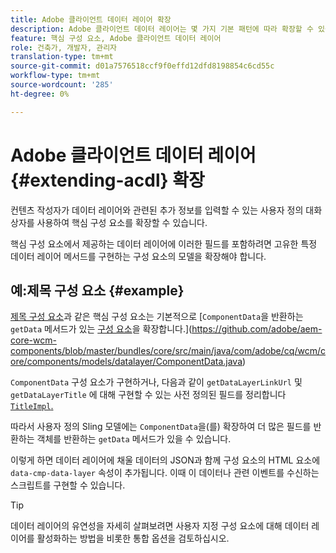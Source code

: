 ```yaml
---
title: Adobe 클라이언트 데이터 레이어 확장
description: Adobe 클라이언트 데이터 레이어는 몇 가지 기본 패턴에 따라 확장할 수 있습니다
feature: 핵심 구성 요소, Adobe 클라이언트 데이터 레이어
role: 건축가, 개발자, 관리자
translation-type: tm+mt
source-git-commit: d01a7576518ccf9f0effd12dfd8198854c6cd55c
workflow-type: tm+mt
source-wordcount: '285'
ht-degree: 0%

---
```



# Adobe 클라이언트 데이터 레이어 {#extending-acdl} 확장

컨텐츠 작성자가 데이터 레이어와 관련된 추가 정보를 입력할 수 있는 사용자 정의 대화 상자를 사용하여 핵심 구성 요소를 확장할 수 있습니다.

핵심 구성 요소에서 제공하는 데이터 레이어에 이러한 필드를 포함하려면 고유한 특정 데이터 레이어 메서드를 구현하는 구성 요소의 모델을 확장해야 합니다.

## 예:제목 구성 요소 {#example}

[제목 구성 요소](https://github.com/adobe/aem-core-wcm-components/blob/master/bundles/core/src/main/java/com/adobe/cq/wcm/core/components/models/Title.java)과 같은 핵심 구성 요소는 기본적으로 [`ComponentData`을 반환하는 `getData` 메서드가 있는 [구성 요소](https://github.com/adobe/aem-core-wcm-components/blob/master/bundles/core/src/main/java/com/adobe/cq/wcm/core/components/models/Title.java)을 확장합니다.](https://github.com/adobe/aem-core-wcm-components/blob/master/bundles/core/src/main/java/com/adobe/cq/wcm/core/components/models/datalayer/ComponentData.java)

`ComponentData` 구성 요소가 구현하거나, 다음과 같이  `getDataLayerLinkUrl` 및 `getDataLayerTitle` 에 대해 구현할 수 있는 사전 정의된 필드를 정리합니다 [`TitleImpl`.](https://github.com/adobe/aem-core-wcm-components/blob/master/bundles/core/src/main/java/com/adobe/cq/wcm/core/components/internal/models/v1/TitleImpl.java)

따라서 사용자 정의 Sling 모델에는 `ComponentData`을(를) 확장하여 더 많은 필드를 반환하는 객체를 반환하는 `getData` 메서드가 있을 수 있습니다.

이렇게 하면 데이터 레이어에 채울 데이터의 JSON과 함께 구성 요소의 HTML 요소에 `data-cmp-data-layer` 속성이 추가됩니다. 이때 이 데이터나 관련 이벤트를 수신하는 스크립트를 구현할 수 있습니다.

>[!TIP]
>
>데이터 레이어의 유연성을 자세히 살펴보려면 사용자 지정 구성 요소에 대해 데이터 레이어를 활성화하는 방법을 비롯한 통합 옵션을 검토하십시오.
